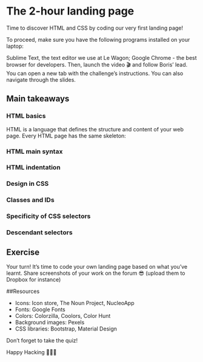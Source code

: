 # The 2-hour landing page

Time to discover HTML and CSS by coding our very first landing page!

To proceed, make sure you have the following programs installed on your laptop:

Sublime Text, the text editor we use at Le Wagon;
Google Chrome - the best browser for developers.
Then, launch the video 🎬 and follow Boris’ lead. You can open a new tab with the challenge’s instructions. You can also navigate through the slides.

## Main takeaways
### HTML basics
HTML is a language that defines the structure and content of your web page. Every HTML page has the same skeleton:
### HTML main syntax
### HTML indentation
### Design in CSS
### Classes and IDs
### Specificity of CSS selectors
### Descendant selectors

## Exercise
Your turn! It’s time to code your own landing page based on what you’ve learnt.
Share screenshots of your work on the forum 😎 (upload them to Dropbox for instance)

##Resources
  * Icons: Icon store, The Noun Project, NucleoApp
  * Fonts: Google Fonts
  * Colors: Colorzilla, Coolors, Color Hunt
  * Background images: Pexels
  * CSS libraries: Bootstrap, Material Design

Don’t forget to take the quiz!

Happy Hacking 🚀🚀🚀